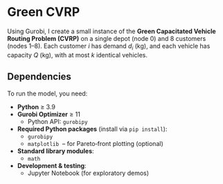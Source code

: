 # Green CVRP
Using  Gurobi, I create a small instance of the **Green Capacitated Vehicle Routing Problem (CVRP)** on a single depot (node 0) and 8 customers (nodes 1–8).  Each customer $i$ has demand $d_i$ (kg), and each vehicle has capacity $Q$ (kg), with at most $k$ identical vehicles.

## Dependencies

To run the model, you need:

- **Python** ≥ 3.9  
- **Gurobi Optimizer** ≥ 11  
  - Python API: `gurobipy`  
- **Required Python packages** (install via `pip install`):  
  - `gurobipy`  
  - `matplotlib`  – for Pareto‐front plotting (optional)  
- **Standard library modules**:  
  - `math`  
- **Development & testing**:  
  - Jupyter Notebook (for exploratory demos)  
